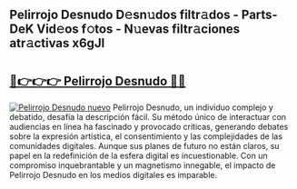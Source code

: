 ## Pelirrojo Desnudo D𝚎sn𝚞dos filtr𝚊dos - Parts-DeK Vid𝚎os f𝚘tos - N𝚞evas filtr𝚊ciones atr𝚊ctivas x6gJl

# <h2><a href="http://mb9lmer.tromn.icu/?c=Pelirrojo+Desnudo">🔗👉👉👉 Pelirrojo Desnudo 🔗🔗</a></h2>

[![Pelirrojo Desnudo nuevo](https://i.imgur.com/pEAQMta.gif)](http://mb9lmer.tromn.icu/?c=Pelirrojo+Desnudo)
Pelirrojo Desnudo, un individuo complejo y debatido, desafía la descripción fácil. Su método único de interactuar con audiencias en línea ha fascinado y provocado críticas, generando debates sobre la expresión artística, el consentimiento y las complejidades de las comunidades digitales. Aunque sus planes de futuro no están claros, su papel en la redefinición de la esfera digital es incuestionable. Con un compromiso inquebrantable y un magnetismo innegable, el impacto de Pelirrojo Desnudo en los medios digitales es imparable.
